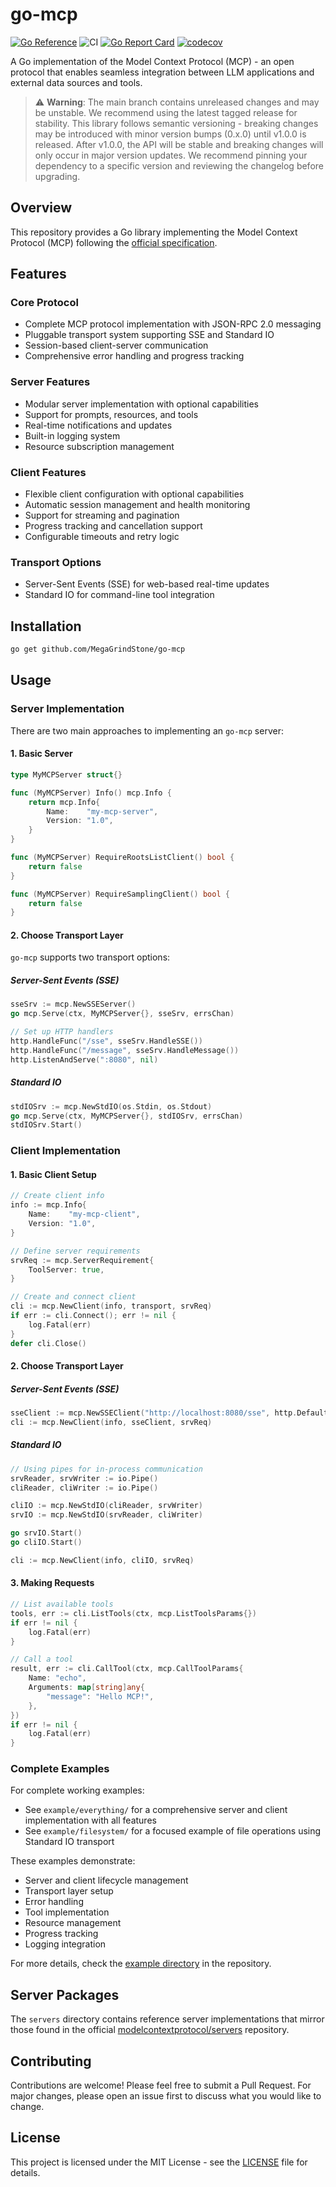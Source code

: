 # go-mcp

[![Go Reference](https://pkg.go.dev/badge/github.com/MegaGrindStone/go-mcp.svg)](https://pkg.go.dev/github.com/MegaGrindStone/go-mcp)
![CI](https://github.com/MegaGrindStone/go-mcp/actions/workflows/ci.yml/badge.svg)
[![Go Report Card](https://goreportcard.com/badge/github.com/MegaGrindStone/go-mcp)](https://goreportcard.com/report/github.com/MegaGrindStone/go-mcp)
[![codecov](https://codecov.io/gh/MegaGrindStone/go-mcp/branch/main/graph/badge.svg)](https://codecov.io/gh/MegaGrindStone/go-mcp)

A Go implementation of the Model Context Protocol (MCP) - an open protocol that enables seamless integration between LLM applications and external data sources and tools.

> ⚠️ **Warning**: The main branch contains unreleased changes and may be unstable. We recommend using the latest tagged release for stability. This library follows semantic versioning - breaking changes may be introduced with minor version bumps (0.x.0) until v1.0.0 is released. After v1.0.0, the API will be stable and breaking changes will only occur in major version updates. We recommend pinning your dependency to a specific version and reviewing the changelog before upgrading.

## Overview

This repository provides a Go library implementing the Model Context Protocol (MCP) following the [official specification](https://spec.modelcontextprotocol.io/specification/).

## Features

### Core Protocol
- Complete MCP protocol implementation with JSON-RPC 2.0 messaging
- Pluggable transport system supporting SSE and Standard IO
- Session-based client-server communication
- Comprehensive error handling and progress tracking

### Server Features
- Modular server implementation with optional capabilities
- Support for prompts, resources, and tools
- Real-time notifications and updates
- Built-in logging system
- Resource subscription management

### Client Features
- Flexible client configuration with optional capabilities
- Automatic session management and health monitoring
- Support for streaming and pagination
- Progress tracking and cancellation support
- Configurable timeouts and retry logic

### Transport Options
- Server-Sent Events (SSE) for web-based real-time updates
- Standard IO for command-line tool integration

## Installation

```bash
go get github.com/MegaGrindStone/go-mcp
```

## Usage

### Server Implementation

There are two main approaches to implementing an `go-mcp` server:

#### 1. Basic Server

```go
type MyMCPServer struct{}

func (MyMCPServer) Info() mcp.Info {
    return mcp.Info{
        Name:    "my-mcp-server",
        Version: "1.0",
    }
}

func (MyMCPServer) RequireRootsListClient() bool {
    return false
}

func (MyMCPServer) RequireSamplingClient() bool {
    return false
}
```

#### 2. Choose Transport Layer

`go-mcp` supports two transport options:

##### Server-Sent Events (SSE)
```go
sseSrv := mcp.NewSSEServer()
go mcp.Serve(ctx, MyMCPServer{}, sseSrv, errsChan)

// Set up HTTP handlers
http.HandleFunc("/sse", sseSrv.HandleSSE())
http.HandleFunc("/message", sseSrv.HandleMessage())
http.ListenAndServe(":8080", nil)
```

##### Standard IO
```go
stdIOSrv := mcp.NewStdIO(os.Stdin, os.Stdout)
go mcp.Serve(ctx, MyMCPServer{}, stdIOSrv, errsChan)
stdIOSrv.Start()
```

### Client Implementation

#### 1. Basic Client Setup

```go
// Create client info
info := mcp.Info{
    Name:    "my-mcp-client",
    Version: "1.0",
}

// Define server requirements
srvReq := mcp.ServerRequirement{
    ToolServer: true,
}

// Create and connect client
cli := mcp.NewClient(info, transport, srvReq)
if err := cli.Connect(); err != nil {
    log.Fatal(err)
}
defer cli.Close()
```

#### 2. Choose Transport Layer

##### Server-Sent Events (SSE)
```go
sseClient := mcp.NewSSEClient("http://localhost:8080/sse", http.DefaultClient)
cli := mcp.NewClient(info, sseClient, srvReq)
```

##### Standard IO
```go
// Using pipes for in-process communication
srvReader, srvWriter := io.Pipe()
cliReader, cliWriter := io.Pipe()

cliIO := mcp.NewStdIO(cliReader, srvWriter)
srvIO := mcp.NewStdIO(srvReader, cliWriter)

go srvIO.Start()
go cliIO.Start()

cli := mcp.NewClient(info, cliIO, srvReq)
```

#### 3. Making Requests

```go
// List available tools
tools, err := cli.ListTools(ctx, mcp.ListToolsParams{})
if err != nil {
    log.Fatal(err)
}

// Call a tool
result, err := cli.CallTool(ctx, mcp.CallToolParams{
    Name: "echo",
    Arguments: map[string]any{
        "message": "Hello MCP!",
    },
})
if err != nil {
    log.Fatal(err)
}
```

### Complete Examples

For complete working examples:

- See `example/everything/` for a comprehensive server and client implementation with all features
- See `example/filesystem/` for a focused example of file operations using Standard IO transport

These examples demonstrate:
- Server and client lifecycle management
- Transport layer setup
- Error handling
- Tool implementation
- Resource management
- Progress tracking
- Logging integration

For more details, check the [example directory](example/) in the repository.

## Server Packages

The `servers` directory contains reference server implementations that mirror those found in the official [modelcontextprotocol/servers](https://github.com/modelcontextprotocol/servers) repository.

## Contributing

Contributions are welcome! Please feel free to submit a Pull Request. For major changes, please open an issue first to discuss what you would like to change.

## License

This project is licensed under the MIT License - see the [LICENSE](LICENSE) file for details.
